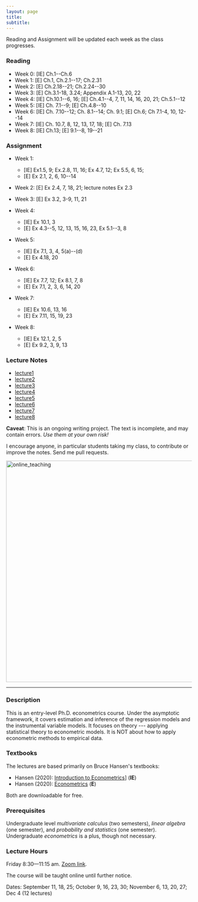 ```yaml
---
layout: page
title:
subtitle:
---
```


Reading and Assignment will be updated each week as the class progresses.

### Reading

* Week 0: [IE] Ch.1--Ch.6
* Week 1: [E] Ch.1, Ch.2.1--17; Ch.2.31
* Week 2: [E] Ch.2.18--21; Ch.2.24--30
* Week 3: [E] Ch.3.1-18, 3.24; Appendix A.1-13, 20, 22
* Week 4: [IE] Ch.10.1--6, 16; [E] Ch.4.1--4, 7, 11, 14, 16, 20, 21; Ch.5.1--12
* Week 5: [IE] Ch. 7.1--9; [E] Ch.4.8--10
* Week 6: [IE] Ch. 7.10--12; Ch. 8.1--14; Ch. 9.1; [E] Ch.6; Ch 7.1-4, 10, 12--14
* Week 7: [IE] Ch. 10.7, 8, 12, 13, 17, 18; [E] Ch. 7.13
* Week 8: [IE] Ch.13; [E] 9.1--8, 19--21



### Assignment

* Week 1: 
  * [IE] Ex1.5, 9; Ex.2.8, 11, 16; Ex 4.7, 12; Ex 5.5, 6, 15; 
  * [E] Ex 2.1, 2, 6, 10--14
* Week 2: [E] Ex 2.4, 7, 18, 21; lecture notes Ex 2.3
* Week 3: [E] Ex 3.2, 3-9, 11, 21
* Week 4: 
  * [IE] Ex 10.1, 3
  * [E] Ex 4.3--5, 12, 13, 15, 16, 23, Ex 5.1--3, 8
* Week 5:
  * [IE] Ex 7.1, 3, 4, 5(a)--(d)
  * [E] Ex 4.18, 20
* Week 6:
  * [IE] Ex 7.7, 12; Ex 8.1, 7, 8
  * [E] Ex 7.1, 2, 3, 6, 14, 20
* Week 7:
  * [IE] Ex 10.6, 13, 16
  * [E] Ex 7.11, 15, 19, 23

* Week 8:
  * [IE] Ex 12.1, 2, 5
  * [E] Ex 9.2, 3, 9, 13





### Lecture Notes

* [lecture1](https://github.com/zhentaoshi/Econ5121A/blob/master/lec_notes_lyx/lecture1.pdf)
* [lecture2](https://github.com/zhentaoshi/Econ5121A/blob/master/lec_notes_lyx/lecture2.pdf)
* [lecture3](https://github.com/zhentaoshi/Econ5121A/blob/master/lec_notes_lyx/lecture3.pdf)
* [lecture4](https://github.com/zhentaoshi/Econ5121A/blob/master/lec_notes_lyx/lecture4.pdf)
* [lecture5](https://github.com/zhentaoshi/Econ5121A/blob/master/lec_notes_lyx/lecture5.pdf)
* [lecture6](https://github.com/zhentaoshi/Econ5121A/blob/master/lec_notes_lyx/lecture6.pdf)
* [lecture7](https://github.com/zhentaoshi/Econ5121A/blob/master/lec_notes_lyx/lecture7.pdf)
* [lecture8](https://github.com/zhentaoshi/Econ5121A/blob/master/lec_notes_lyx/lecture8.pdf)

**Caveat**: This is an ongoing writing project. The text is incomplete, and may contain errors.
*Use them at your own risk!*

I encourage anyone, in particular students taking my class, to contribute or improve the notes. Send me pull requests.





<img src="https://github.com/zhentaoshi/Econ5121A/blob/master/online_teaching.JPG" alt="online_teaching" width="600"/>

---



### Description

This is an entry-level Ph.D. econometrics course. Under the asymptotic framework, it covers estimation and inference of the regression models and the instrumental variable models. It focuses on theory --- applying statistical theory to econometric models. It is NOT about how to apply econometric methods to empirical data.



### Textbooks

The lectures are based primarily on Bruce Hansen's textbooks:

* Hansen (2020): [Introduction to Econometrics](https://www.ssc.wisc.edu/~bhansen/probability/)] (**IE**)
* Hansen (2020): [Econometrics](http://www.ssc.wisc.edu/~bhansen/econometrics/) (**E**) 

Both are downloadable for free.




### Prerequisites

Undergraduate level *multivariate calculus* (two semesters), *linear algebra* (one semester), and *probability and statistics* (one semester). Undergraduate *econometrics* is a plus, though not necessary.



### Lecture Hours

Friday 8:30—11:15 am. [Zoom link](https://cuhk.zoom.us/j/92063037640).

The course will be taught online until further notice.

Dates: September 11, 18, 25; October 9, 16, 23, 30; November 6, 13, 20, 27; Dec 4 (12 lectures)
